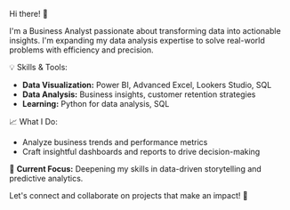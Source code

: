  Hi there! 👋  

I'm a Business Analyst passionate about transforming data into actionable insights. I'm expanding my data analysis expertise to solve real-world problems with efficiency and precision.  

💡 Skills & Tools: 
- **Data Visualization:** Power BI, Advanced Excel, Lookers Studio, SQL
- **Data Analysis:** Business insights, customer retention strategies  
- **Learning:** Python for data analysis, SQL  

📈 What I Do:  
- Analyze business trends and performance metrics  
- Craft insightful dashboards and reports to drive decision-making  

🚀 **Current Focus:** Deepening my skills in data-driven storytelling and predictive analytics.  

Let's connect and collaborate on projects that make an impact! 🌟  

<!---
yuvinegi/yuvinegi is a ✨ special ✨ repository because its `README.md` (this file) appears on your GitHub profile.
You can click the Preview link to take a look at your changes.
--->
